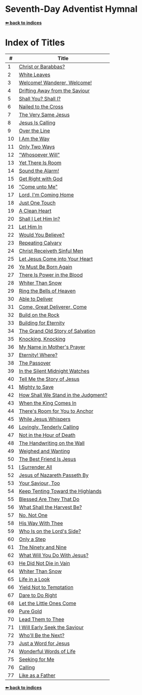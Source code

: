 # Seventh-Day Adventist Hymnal

**[⬅ back to indices](../README.md)**

# Index of Titles
\# | Title                        
-- |-------------
1  | [Christ or Barabbas?](../gitsongs/001.md)
2  | [White Leaves](../gitsongs/002.md)
3  | [Welcome! Wanderer, Welcome!](../gitsongs/003.md)
4  | [Drifting Away from the Saviour](../gitsongs/004.md)
5  | [Shall You? Shall I?](../gitsongs/005.md)
6  | [Nailed to the Cross](../gitsongs/006.md)
7  | [The Very Same Jesus](../gitsongs/007.md)
8  | [Jesus Is Calling](../gitsongs/008.md)
9  | [Over the Line](../gitsongs/009.md)
10  | [I Am the Way](../gitsongs/010.md)
11  | [Only Two Ways](../gitsongs/011.md)
12  | ["Whosoever Will"](../gitsongs/012.md)
13  | [Yet There Is Room](../gitsongs/013.md)
14  | [Sound the Alarm!](../gitsongs/014.md)
15  | [Get Right with God](../gitsongs/015.md)
16  | ["Come unto Me"](../gitsongs/016.md)
17  | [Lord, I'm Coming Home](../gitsongs/017.md)
18  | [Just One Touch](../gitsongs/018.md)
19  | [A Clean Heart](../gitsongs/019.md)
20  | [Shall I Let Him In?](../gitsongs/020.md)
21  | [Let Him In](../gitsongs/021.md)
22  | [Would You Believe?](../gitsongs/022.md)
23  | [Repeating Calvary](../gitsongs/023.md)
24  | [Christ Receiveth Sinful Men](../gitsongs/024.md)
25  | [Let Jesus Come into Your Heart](../gitsongs/025.md)
26  | [Ye Must Be Born Again](../gitsongs/026.md)
27  | [There Is Power in the Blood](../gitsongs/027.md)
28  | [Whiter Than Snow](../gitsongs/028.md)
29  | [Ring the Bells of Heaven](../gitsongs/029.md)
30  | [Able to Deliver](../gitsongs/030.md)
31  | [Come, Great Deliverer, Come](../gitsongs/031.md)
32  | [Build on the Rock](../gitsongs/032.md)
33  | [Building for Eternity](../gitsongs/033.md)
34  | [The Grand Old Story of Salvation](../gitsongs/034.md)
35  | [Knocking, Knocking](../gitsongs/035.md)
36  | [My Name in Mother's Prayer](../gitsongs/036.md)
37  | [Eternity! Where?](../gitsongs/037.md)
38  | [The Passover](../gitsongs/038.md)
39  | [In the Silent Midnight Watches](../gitsongs/039.md)
40  | [Tell Me the Story of Jesus](../gitsongs/040.md)
41  | [Mighty to Save](../gitsongs/041.md)
42  | [How Shall We Stand in the Judgment?](../gitsongs/042.md)
43  | [When the King Comes In](../gitsongs/043.md)
44  | [There's Room for You to Anchor](../gitsongs/044.md)
45  | [While Jesus Whispers](../gitsongs/045.md)
46  | [Lovingly, Tenderly Calling](../gitsongs/046.md)
47  | [Not in the Hour of Death](../gitsongs/047.md)
48  | [The Handwriting on the Wall](../gitsongs/048.md)
49  | [Weighed and Wanting](../gitsongs/049.md)
50  | [The Best Friend Is Jesus](../gitsongs/050.md)
51  | [I Surrender All](../gitsongs/051.md)
52  | [Jesus of Nazareth Passeth By](../gitsongs/052.md)
53  | [Your Saviour, Too](../gitsongs/053.md)
54  | [Keep Tenting Toward the Highlands](../gitsongs/054.md)
55  | [Blessed Are They That Do](../gitsongs/055.md)
56  | [What Shall the Harvest Be?](../gitsongs/056.md)
57  | [No, Not One](../gitsongs/057.md)
58  | [His Way With Thee](../gitsongs/058.md)
59  | [Who Is on the Lord's Side?](../gitsongs/059.md)
60  | [Only a Step](../gitsongs/060.md)
61  | [The Ninety and Nine](../gitsongs/061.md)
62  | [What Will You Do With Jesus?](../gitsongs/062.md)
63  | [He Did Not Die in Vain](../gitsongs/063.md)
64  | [Whiter Than Snow](../gitsongs/064.md)
65  | [Life in a Look](../gitsongs/065.md)
66  | [Yield Not to Temptation](../gitsongs/066.md)
67  | [Dare to Do Right](../gitsongs/067.md)
68  | [Let the Little Ones Come](../gitsongs/068.md)
69  | [Pure Gold](../gitsongs/069.md)
70  | [Lead Them to Thee](../gitsongs/070.md)
71  | [I Will Early Seek the Saviour](../gitsongs/071.md)
72  | [Who'll Be the Next?](../gitsongs/072.md)
73  | [Just a Word for Jesus](../gitsongs/073.md)
74  | [Wonderful Words of Life](../gitsongs/074.md)
75  | [Seeking for Me](../gitsongs/075.md)
76  | [Calling](../gitsongs/076.md)
77  | [Like as a Father](../gitsongs/077.md)

**[⬅ back to indices](../README.md)**
